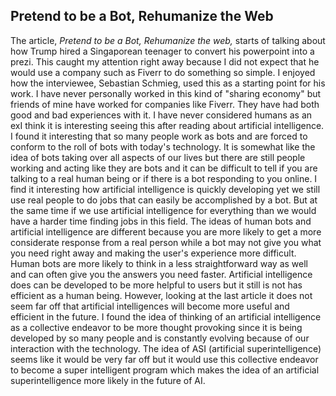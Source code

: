 <h2> Pretend to be a Bot, Rehumanize the Web </h2>
<p> The article, <i>Pretend to be a Bot, Rehumanize the web,</i> starts of talking about how Trump hired a Singaporean teenager to convert his powerpoint into a prezi. This caught my 
attention right away because I did not expect that he would use a company such as Fiverr to do something so simple. I enjoyed how 
the interviewee, Sebastian Schmieg, used this as a starting point for his work. I have never personally
worked in this kind of "sharing economy" but friends of mine have worked for companies like Fiverr. They have had both good and bad experiences with it. I have never considered humans as an exI think 
it is interesting seeing this after reading about artificial intelligence. I found it interesting that so many people work as bots and are
forced to conform to the roll of bots with today's technology. It is somewhat like the idea of bots taking over all aspects of our lives
but there are still people working and acting like they are bots and it can be difficult to tell if you are talking to a real human being 
or if there is a bot responding to you online. I find it interesting how artificial intelligence is quickly developing yet we still use
real people to do jobs that can easily be accomplished by a bot. But at the same time if we use artificial intelligence for everything than 
we would have a harder time finding jobs in this field. The ideas of human bots and artificial intelligence are different because you are 
more likely to get a more considerate response from a real person while a bot may not give you what you need right away and making the user's
experience more difficult. Human bots are more likely to think in a less straightforward way as well and can often give you the answers
you need faster. Artificial intelligence does can be developed to be more helpful to users but it still is not has efficient as a human
being. However, looking at the last article it does not seem far off that artificial intelligences will become more useful and efficient 
in the future. I found the idea of thinking of an artificial intelligence as a collective endeavor to be more thought provoking since it is
being developed by so many people and is constantly evolving because of our interaction with the technology. The idea of ASI (artificial 
superintelligence) seems like it would be very far off but it would use this collective endeavor to become a super intelligent program which
makes the idea of an artificial superintelligence more likely in the future of AI.
